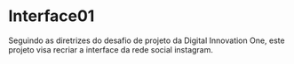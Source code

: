 # Interface01
Seguindo as diretrizes do desafio de projeto da Digital Innovation One, este projeto visa recriar a interface da rede social instagram.
